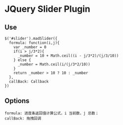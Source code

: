 # JQuery Slider Plugin

## Use
    $('#slider').madSlider({
      formula: function(i,j){
        var _number = 0
        if(i > j/3*2){
          _number = 10 + Math.ceil((i - j/3*2)/(j/3/10))
        } else {
          _number = Math.ceil(i/(j/3*2/10))
        }
        return _number > 10 ? 10 : _number
      },
      callBack: Callback
    })
    
## Options

    formula: 进度条返回值计算公式，i 当前数，j 总数；
    callBack: 拖拽回调
